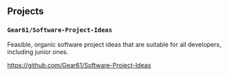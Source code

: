 ## Projects

### `Gear61/Software-Project-Ideas`

Feasible, organic software project ideas that are suitable for all developers, including junior ones.

https://github.com/Gear61/Software-Project-Ideas
